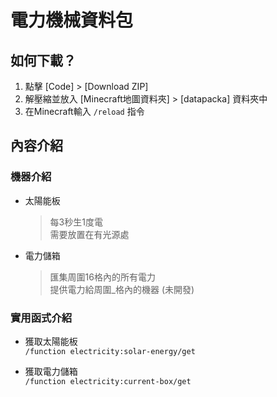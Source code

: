 電力機械資料包
===

## 如何下載？
1. 點擊 [Code] > [Download ZIP]
2. 解壓縮並放入 [Minecraft地圖資料夾] > [datapacka] 資料夾中
3. 在Minecraft輸入 ```/reload``` 指令

## 內容介紹
### 機器介紹
- 太陽能板
    > 每3秒生1度電<br/>
    需要放置在有光源處

- 電力儲箱
    > 匯集周圍16格內的所有電力<br/>
    提供電力給周圍_格內的機器 (未開發)

### 實用函式介紹
- 獲取太陽能板<br/>
`/function electricity:solar-energy/get`<br/>

- 獲取電力儲箱<br/>
`/function electricity:current-box/get`<br/>

